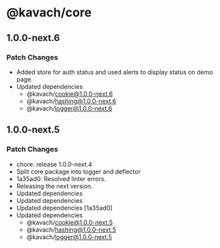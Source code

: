 # @kavach/core

## 1.0.0-next.6

### Patch Changes

- Added store for auth status and used alerts to display status on demo page.
- Updated dependencies
  - @kavach/cookie@1.0.0-next.6
  - @kavach/hashing@1.0.0-next.6
  - @kavach/logger@1.0.0-next.6

## 1.0.0-next.5

### Patch Changes

- chore: release 1.0.0-next.4
- Split core package into logger and deflector
- 1a35ad0: Resolved linter errors.
- Releasing the next version.
- Updated dependencies
- Updated dependencies
- Updated dependencies [1a35ad0]
- Updated dependencies
  - @kavach/cookie@1.0.0-next.5
  - @kavach/hashing@1.0.0-next.5
  - @kavach/logger@1.0.0-next.5
